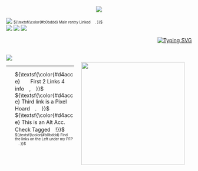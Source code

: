 ### <p align="center"> <img src="https://64.media.tumblr.com/97c660f3e033404116bbf6e6af2572b7/71c2093b8c619073-8b/s640x960/b1f1d00c328625bc46b1d9eb0cdd0b0c0da4fbbc.pnj">

![](https://komarev.com/ghpvc/?username=showtimefixer&color=d7abcf) 
<sub><sup> ${\textsf{\color{#b0bddd} Main rentry Linked 　. }}$ </sup></sub>  
<img src="https://64.media.tumblr.com/c731d22024bc4cecb83e1fe980f3196e/71c2093b8c619073-35/s100x200/e0bdc77c03e6cb79b2832ceaffaeacfd07720783.pnj"> <img src="https://64.media.tumblr.com/37bcaac0b299ba5e8ba6858abe4f220d/71c2093b8c619073-00/s100x200/adf9e9f463c9c7bab7781f73395fd1b1f37021ec.pnj"> <img src="https://64.media.tumblr.com/ca0d54a5d5f7db7d35ea3a40d5dd70f0/71c2093b8c619073-55/s100x200/6e24eb1066db844df2e4a7d86853febd702e44ae.pnj">

<p align="right">
  <a href="https://git.io/typing-svg"><img src="https://readme-typing-svg.demolab.com?font=Zen+Kurenaido&weight=500&size=19&duration=800&pause=700&color=CDD8F6&center=true&vCenter=true&width=435&lines=%E6%B2%88%E3%82%81+;%E6%B2%88%E3%82%81+;%E9%80%99%E3%81%84%E4%B8%8A%E3%81%8C%E3%82%8C%E3%81%AA%E3%81%84%E3%81%BB%E3%81%A9%E3%81%BE%E3%81%A7" alt="Typing SVG" /></a> <br><br>
  
<p align="left">
  <img src=https://spotify-github-profile.kittinanx.com/api/view.svg?uid=sunshinepie0524&cover_image=true&theme=novatorem&show_offline=false&background_color=121212&interchange=false&bar_color=cbb3db&bar_color_cover=false)>
  <img src="https://64.media.tumblr.com/340eb0fc62c88779c582c92fcbaa3179/71c2093b8c619073-bd/s400x600/96bb8e7617eaccba093d9155a2dd71cfd7df6e2c.gifv" width="280" height="280"  width="50%" align="right" style="margin: 20px;">
  <br>
  <hr>
</p>

<p align="left">
  <ul>
    ${\textsf{\color{#d4acce}　　First 2 Links 4 info　,　}}$ <br/>
    ${\textsf{\color{#d4acce} Third link is a Pixel Hoard　.　}}$ <br/>
    ${\textsf{\color{#d4acce} This is an Alt Acc.　Check Tagged　!}}$ <br/> </li>
    <sub><sup> ${\textsf{\color{#b0bddd} Find the links on the Left under my PFP 　. }}$ </sup></sub>   
  </ul>
</p>

